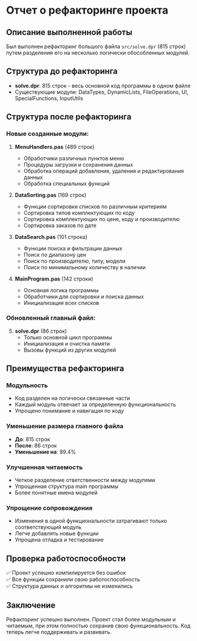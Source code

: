 # Отчет о рефакторинге проекта

## Описание выполненной работы

Был выполнен рефакторинг большого файла `src/solve.dpr` (815 строк) путем разделения его на несколько логически обособленных модулей.

## Структура до рефакторинга

- **solve.dpr**: 815 строк - весь основной код программы в одном файле
- Существующие модули: DataTypes, DynamicLists, FileOperations, UI, SpecialFunctions, InputUtils

## Структура после рефакторинга

### Новые созданные модули:

1. **MenuHandlers.pas** (489 строк)
   - Обработчики различных пунктов меню
   - Процедуры загрузки и сохранения данных
   - Обработка операций добавления, удаления и редактирования данных
   - Обработка специальных функций

2. **DataSorting.pas** (169 строк)
   - Функции сортировки списков по различным критериям
   - Сортировка типов комплектующих по коду
   - Сортировка комплектующих по цене, коду и производителю
   - Сортировка заказов по дате

3. **DataSearch.pas** (101 строка)
   - Функции поиска и фильтрации данных
   - Поиск по диапазону цен
   - Поиск по производителю, типу, модели
   - Поиск по минимальному количеству в наличии

4. **MainProgram.pas** (142 строки)
   - Основная логика программы
   - Обработчики для сортировки и поиска данных
   - Инициализация всех списков

### Обновленный главный файл:

5. **solve.dpr** (86 строк)
   - Только основной цикл программы
   - Инициализация и очистка памяти
   - Вызовы функций из других модулей

## Преимущества рефакторинга

### Модульность
- Код разделен на логически связанные части
- Каждый модуль отвечает за определенную функциональность
- Упрощено понимание и навигация по коду

### Уменьшение размера главного файла
- **До**: 815 строк
- **После**: 86 строк
- **Уменьшение на**: 89.4%

### Улучшенная читаемость
- Четкое разделение ответственности между модулями
- Упрощенная структура main программы
- Более понятные имена модулей

### Упрощение сопровождения
- Изменения в одной функциональности затрагивают только соответствующий модуль
- Легче добавлять новые функции
- Упрощена отладка и тестирование

## Проверка работоспособности

✅ Проект успешно компилируется без ошибок  
✅ Все функции сохранили свою работоспособность  
✅ Структура данных и алгоритмы не изменились  

## Заключение

Рефакторинг успешно выполнен. Проект стал более модульным и читаемым, при этом полностью сохранив свою функциональность. Код теперь легче поддерживать и развивать. 
